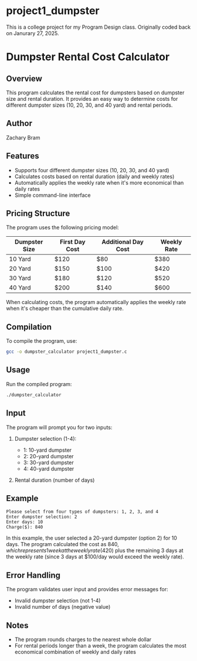 # project1_dumpster
This is a college project for my Program Design class. Originally coded back on Janurary 27, 2025.

# Dumpster Rental Cost Calculator

## Overview
This program calculates the rental cost for dumpsters based on dumpster size and rental duration. It provides an easy way to determine costs for different dumpster sizes (10, 20, 30, and 40 yard) and rental periods.

## Author
Zachary Bram

## Features
- Supports four different dumpster sizes (10, 20, 30, and 40 yard)
- Calculates costs based on rental duration (daily and weekly rates)
- Automatically applies the weekly rate when it's more economical than daily rates
- Simple command-line interface

## Pricing Structure
The program uses the following pricing model:

| Dumpster Size | First Day Cost | Additional Day Cost | Weekly Rate |
|---------------|----------------|---------------------|-------------|
| 10 Yard       | $120           | $80                 | $380        |
| 20 Yard       | $150           | $100                | $420        |
| 30 Yard       | $180           | $120                | $520        |
| 40 Yard       | $200           | $140                | $600        |

When calculating costs, the program automatically applies the weekly rate when it's cheaper than the cumulative daily rate.

## Compilation
To compile the program, use:

```bash
gcc -o dumpster_calculator project1_dumpster.c
```

## Usage
Run the compiled program:

```bash
./dumpster_calculator
```

## Input
The program will prompt you for two inputs:

1. Dumpster selection (1-4):
   - 1: 10-yard dumpster
   - 2: 20-yard dumpster
   - 3: 30-yard dumpster
   - 4: 40-yard dumpster

2. Rental duration (number of days)

## Example
```
Please select from four types of dumpsters: 1, 2, 3, and 4
Enter dumpster selection: 2
Enter days: 10
Charge($): 840
```

In this example, the user selected a 20-yard dumpster (option 2) for 10 days. The program calculated the cost as $840, which represents 1 week at the weekly rate ($420) plus the remaining 3 days at the weekly rate (since 3 days at $100/day would exceed the weekly rate).

## Error Handling
The program validates user input and provides error messages for:
- Invalid dumpster selection (not 1-4)
- Invalid number of days (negative value)

## Notes
- The program rounds charges to the nearest whole dollar
- For rental periods longer than a week, the program calculates the most economical combination of weekly and daily rates

